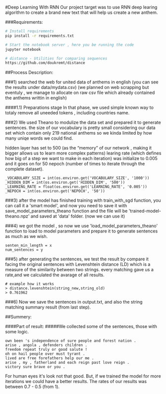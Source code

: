 #Deep Learning With RNN
Our project target was to use RNN deep learing algorithm to create a brand new text that will help us create a new anthem.

###Requirements:
```bash
# Install requirements
pip install -r requirements.txt

# Start the notebook server , here you be running the code
jupyter notebook

# distance - Utilities for comparing sequences
https://github.com/doukremt/distance
```

##Process Description:

###1) searched the web for united data of anthems in english (you can see the results under data/mydata.csv)
(we planned on web scrapping but eventuly , we manage to allocate on raw csv file which already contained the anthems
writtin in english)

####1.1) Preparations stage 
In that phase, we used simple known way to totaly remove all uneeded tokens , including countries name.
  
###2) We used Theano to modulize the data set and prepared it to generate sentences.
the size of our vocabulary is pretty small considering our data set which contain only 219 national anthems so we kinda limited by how many uniqe words we could find.

hidden layer has set to 500 (as the “memory” of our network , making it bigger allows us to learn more complex patterns)
learing rate (which defines how big of a step we want to make in each iteration) was initialize to 0.005 and it goes on for 50 nepoch (number of times to iterate through the complete dataset).
```
_VOCABULARY_SIZE = int(os.environ.get('VOCABULARY_SIZE', '1000'))
_HIDDEN_DIM = int(os.environ.get('HIDDEN_DIM', '500')) 
_LEARNING_RATE = float(os.environ.get('LEARNING_RATE', '0.005'))
_NEPOCH = int(os.environ.get('NEPOCH', '50'))
```

###3) after the model has finished training with train_with_sgd function, you can call it a 'smart model', and now you need to save it with save_model_parameters_theano function and the file will be 'trained-model-theano.npz' and saved at 'data' folder. (now we can use it)

###4) we got the model , so now we use 'load_model_parameters_theano' function to load to model parameters and prepare it to generate sentences as much as we wish.
```
senten_min_length = x
num_sentences = y
```
###5) after generating the sentences, we test the result by compare it facing the original sentences with 
Levenshtein distance (LD) which is a measure of the similarity between two strings.
every matching gave us a rate,and we calculated the avarage of all results.
```
# example how it works 
> distance.levenshtein(string_new,string_old)
> 0.761962 
```
###6) Now we save the sentences in output.txt, and also the string matching summary result (from last step).


##Summery:

####Part of result:
#####We collected some of the sentences, those with some logic. 

```
own been 's independence of sure people and forest nation . 
arise , angola , defenders children . 
freedom repeat truly or good salute ! 
oh on hail people over must tyrant . 
lived are free forefathers help our me . 
arise , my , fatherland and each reign past love reign . 
victory sure brave or you . 
```

For human eyes it's look not that good. But, if we trained the model for more iterations we could have a better results. 
The rates of our results was between 0.7 - 0.5 (from 1). 
